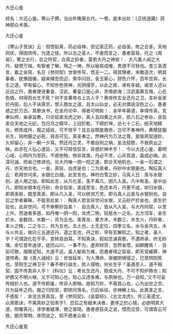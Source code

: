 大还心鉴  

经名：大还心鉴。寒山子撰，当出朴晚唐五代。一卷。底本出处：《正统道藏》洞神部众术类。  

大还心鉴  

《寒山子至诀》云：但悟铅真，药必自神，但记汞正药，必自圣。修之合圣，天地同庆，得因师传，为道之径。所以古之圣人，不直而言之，愚者容易，托之《周易》，寄之五行，合之符契，合真之妙者，莫若大丹之神欤！．大凡愚人闻之大丹，疑恨万端，有智者了解，用之一神，所以秘易成难，贵道不可轻也。昔三圣遗言，着之金简，名日《参同契》世皆传写，悟无一二。得其理者，未敢造次，明其事者，犹豫因循，疑来倏忽而迈，荣华闪目，金玉萦心，财色介怀，百年空弃。长生之道，罕有留心，不知世色劳神，光阴侵岁，以此之故，递有多疑。或至人述以近远之丹，愚者便说秦皇、汉武，秦皇口是心非，贪情欲海；汉武虽慕玄境，心在色情，何得而长生不死？何不言黄帝与上古人乎？黄帝传玄女还丹之卫，言补金汞於丹田，后人不诀真宗，恨入御女之道。且太山仙女，必无对偶说淫色之心，愚者惑之於万古。其歌诀书，在金丹论中，得者可明矣！．余早年慕道，幸得传真，克奉仙师，亲承旨教，只论铅汞龙虎之妙，真人去四黄之大非，损八石之参杂。且铅汞合天地之元纪，包日月之精华，上冠於乾，下顺於坤，总七十二石，统天地精光，修炼成丹，服之延驻，可不信乎？且五谷既能救命，岂可不奉神丹，黄精犹服长生，钩吻服之必死，目击可见，真圣奉之。然神丹为万法之尊，是皆夙契道妙，久却留心，非一朝一夕耳。然还丹之灵，不救自刑之祸，圣法慈愍，不救夙业之殃。此亦在人弘心道旨，又不可轻信狂言，非惑於神术乎！．今以大还心鉴，着明心域，心明丹为至药，不惑他物，物非其类，丹必不灵，心非其道，虽成必祸。此深可诚，而省己修进也。论大丹唯一阴一阳之道，即合天地机也，一金一石谓之丹，亦天地合也。一金，真铅，白虎是也；二为汞者，丹砂中水银是也。陶坛真人云：若用世问汞，水银化白烟。此至言也。神符白雪之妙，马真人日：汞与水银别，迷人用之拙。即知此言，从凡化圣，圣不离凡，因凡入圣。凡中有圣，圣中出凡，即知水银本在丹砂，命合铅汞，汞成至宝，色还本丹，丹更不成，却归水银，即真汞矣，既至真汞，即从凡入圣，可以统领万灵，即马真人云汞与水银别也。自后之学者寡昧，不能至此矣！．陶真人若言非世问水银，又云砂产於金也，汞生於铅也，此非世问，可不审察妙旨矣！．自古真人，皆从凡入圣，与大丹同契，以至上升。而迷者多惑，如丹唯一阴一阳，龙虎二物，铅是水一之名，北方河车，金生於水，金数四，水数一，共为五也。汞青龙，束方木，木数三，木生火，丹砂者，本火之精，二之与三，共为五也。五土也，土无定位，四季立名，水与金共五，木与火共五，故曰三五道还丹，道之玄也，丹之妙，罕有玄解知之。知之者，圣人乎？可谓造化在乎手，变转自由耳。不知真诀，假如念诵真歌，不遇师承，终无妙理。余忆昔年迷谬，徒历山川，一事不为，虚弃财贷，忽然省悟，如醉醒焉！．目前可致，烟霄足知，大道不远。盖人秘易为难，恐愚者得之容易，即天官臧算，神道夺寿。故《真人诚经》云：世皆延年，为人薄命，渐被阴境侵之，已至阴阳死也。至阳生之神卫乎？春不修行益生，损人侵物，何长生乎？虽遇至人，道不相契，固不传其非人乎！《科仪》云：希长生还丹，取成大丹，不可不知炉鼎也；知炉鼎又不明火候，又不可知心也，知心又虑多难，与夙殃也。万一自知，’又不可妄传授於人也。道不传即废，传非人即殃。故知万妙，不离其心也，心为出世之宗，丹为延年之药。服之归阳官，即阴司落名，已后纵往，亦神解上仙。此真圣之言，不惑矣！．余览古贤真旨，至《参同契》、《金碧经》、《古文龙虎》，传三圣遗文，众真歌诀，不离真妙之铅汞乎1．恐后之有疑未决者，更序之於心镜，必欲明其大道，照曜真元，涤学者疑滞，使之皆晓。愚者惑狂夫之说，悟而见受，可谓青云可致，朗月常明，序而说之，知不惑者众矣！.  

大还心鉴竟  
